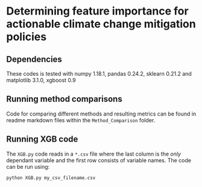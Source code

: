 # Determining feature importance for actionable climate change mitigation policies

## Dependencies
These codes is tested with numpy 1.18.1, pandas 0.24.2, sklearn 0.21.2 and matplotlib 3.1.0, xgboost 0.9

## Running method comparisons
Code for comparing different methods and resulting metrics can be found in readme markdown files within the `Method_Comparison` folder.

## Running XGB code
The `XGB.py` code reads in a `*.csv` file where the last column is the _only_ dependant variable and the first row consists of variable names. The code can be run using:

`python XGB.py my_csv_filename.csv`


